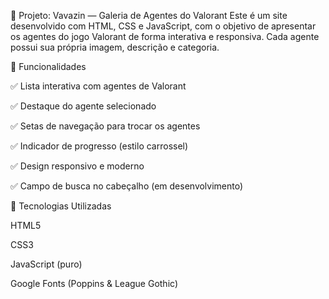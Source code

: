 🎯 Projeto: Vavazin — Galeria de Agentes do Valorant
Este é um site desenvolvido com HTML, CSS e JavaScript, com o objetivo de apresentar os agentes do jogo Valorant de forma interativa e responsiva. Cada agente possui sua própria imagem, descrição e categoria.

📌 Funcionalidades

✅ Lista interativa com agentes de Valorant

✅ Destaque do agente selecionado

✅ Setas de navegação para trocar os agentes

✅ Indicador de progresso (estilo carrossel)

✅ Design responsivo e moderno

✅ Campo de busca no cabeçalho (em desenvolvimento)

🧠 Tecnologias Utilizadas

HTML5

CSS3

JavaScript (puro)

Google Fonts (Poppins & League Gothic)

